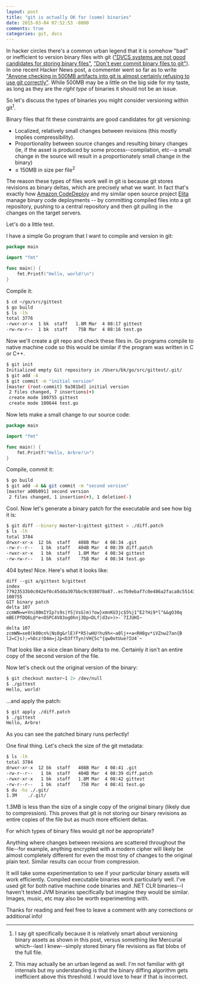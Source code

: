 ```yaml
---
layout: post
title: "git is actually OK for (some) binaries"
date: 2015-03-04 07:52:53 -0800
comments: true
categories: git, dvcs
---
```


In hacker circles there's a common urban legend that it is somehow "bad" or inefficient to version binary files with git (["DVCS systems are not good candidates for storing binary files"](https://confluence.atlassian.com/display/BITBUCKET/Reduce+repository+size#Reducerepositorysize-DeletingFilesandotherMaintenance), ["Don't ever commit binary files to git"](https://robinwinslow.co.uk/2013/06/11/dont-ever-commit-binary-files-to-git/)). In one recent Hacker News post, a commenter went so far as to write ["Anyone checking in 500MB artifacts into git is almost certainly refusing to use git correctly"](https://news.ycombinator.com/item?id=9139960). While 500MB may be a little on the big side for my taste,
as long as they are the *right type* of binaries it should not be an issue.

So let's discuss the types of binaries you might consider versioning within git<sup>1</sup>.

Binary files that fit these constraints are good candidates for git versioning:

* Localized, relatively small changes between revisions (this mostly implies compressibility).
* Proportionality between source changes and resulting binary changes (ie, if the asset is produced by some process--compilation, etc--a small change in the source will result in a proportionately small change in the binary)
* &le; 150MB in size per file<sup>2</sup>

The reason these types of files work well in git is because git stores revisions as binary deltas, which are precisely what we want. In fact that's exactly how [Amazon CodeDeploy](http://aws.amazon.com/codedeploy/) and my similar open source project [Elita](https://github.com/bkeroack/elita) manage binary code deployments -- by committing compiled files into a git repository, pushing to a central repository and then git pulling in the changes on the target servers.

Let's do a little test.

I have a simple Go program that I want to compile and version in git:

```go
package main

import "fmt"

func main() {
	fmt.Printf("Hello, world!\n")
}
```

Compile it:

```bash
$ cd ~/go/src/gittest
$ go build
$ ls -lh
total 3776
-rwxr-xr-x  1 bk  staff   1.8M Mar  4 08:17 gittest
-rw-rw-r--  1 bk  staff    75B Mar  4 08:16 test.go
```

Now we'll create a git repo and check these files in. Go programs compile to native machine code so this would be similar if the program was written in C or C++.

```bash
$ git init
Initialized empty Git repository in /Users/bk/go/src/gittest/.git/
$ git add -A
$ git commit -m "initial version"
[master (root-commit) 9a381bd] initial version
 2 files changed, 7 insertions(+)
 create mode 100755 gittest
 create mode 100644 test.go
```

Now lets make a small change to our source code:

```go
package main

import "fmt"

func main() {
	fmt.Printf("Hello, Arbre!\n")
}
```

Compile, commit it:

```bash
$ go build
$ git add -A && git commit -m "second version"
[master a00b091] second version
 2 files changed, 1 insertion(+), 1 deletion(-)
```

Cool. Now let's generate a binary patch for the executable and see how big it is:

```bash
$ git diff --binary master~1:gittest gittest > ./diff.patch
$ ls -lh
total 3784
drwxr-xr-x  12 bk  staff   408B Mar  4 08:34 .git
-rw-r--r--   1 bk  staff   404B Mar  4 08:39 diff.patch
-rwxr-xr-x   1 bk  staff   1.8M Mar  4 08:34 gittest
-rw-rw-r--   1 bk  staff    75B Mar  4 08:34 test.go
```

404 bytes! Nice. Here's what it looks like:

```
diff --git a/gittest b/gittest
index 77923533b0c042ef0c45dda307bbc9c938070a87..ec7b9ebaf7c0e486a2faca8c55143824a1473016 100755
GIT binary patch
delta 107
zcmWN=w+Vni00mIYIp?s9s|YS|VsG)m)?ow}xmnKU3jc$5%j1^E2?Hi9*l^&&gO30q
mBE(PfDQ6L@*e<OSPC4V83og0hnj3Dp<DLf|d3v>)>-`7IJUHI~

delta 107
zcmWN=xe0(k00cn%|Ns0g&rlE)F*R5)wHU!hu9h<~a0lj++a<RH8gv*iVZnw27an{B
l2=C}s);=%Ocz!D4m=jJp<D3f?Tyn)VH{5c^{qw0otUue?IU4`~
```

That looks like a nice clean binary delta to me. Certainly it isn't an entire copy of the second version of the file.

Now let's check out the original version of the binary:

```bash
$ git checkout master~1 2> /dev/null
$ ./gittest
Hello, world!
```

...and apply the patch:

```bash
$ git apply ./diff.patch
$ ./gittest
Hello, Arbre!
```

As you can see the patched binary runs perfectly!

One final thing. Let's check the size of the git metadata:

```bash
$ ls -lh
total 3784
drwxr-xr-x  12 bk  staff   408B Mar  4 08:41 .git
-rw-r--r--   1 bk  staff   404B Mar  4 08:39 diff.patch
-rwxr-xr-x   1 bk  staff   1.8M Mar  4 08:42 gittest
-rw-r--r--   1 bk  staff    75B Mar  4 08:41 test.go
$ du -hs ./.git/
1.3M	./.git/
```

1.3MB is less than the size of a single copy of the original binary (likely due to compression). This proves that git is not storing our binary revisions as entire copies of the file but as much more efficient deltas.

For which types of binary files would git *not* be appropriate?

Anything where changes between revisions are scattered throughout the file--for example, anything encrypted with a modern cipher will likely be almost completely different for even the most tiny of changes to the original plain text. Similar results can occur from compression.

It will take some experimentation to see if your particular binary assets will work efficiently. Compiled executable binaries work particularly well. I've used git for both native machine code binaries and .NET CLR binaries--I haven't tested JVM binaries specifically but imagine they would be similar. Images, music, etc may also be worth experimenting with.

Thanks for reading and feel free to leave a comment with any corrections or additional info!


---

1. I say git specifically because it is relatively smart about versioning binary assets as shown in this post, versus something like Mercurial which--last I knew--simply stored binary file revisions as flat blobs of the full file.

2. This may actually be an urban legend as well. I'm not familiar with git internals but my understanding is that the binary diffing algorithm gets inefficient above this threshold. I would love to hear if that is incorrect.
